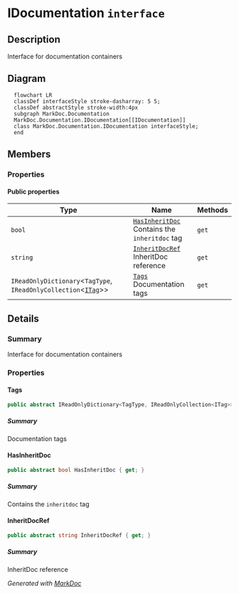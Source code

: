 # IDocumentation `interface`

## Description
Interface for documentation containers

## Diagram
```mermaid
  flowchart LR
  classDef interfaceStyle stroke-dasharray: 5 5;
  classDef abstractStyle stroke-width:4px
  subgraph MarkDoc.Documentation
  MarkDoc.Documentation.IDocumentation[[IDocumentation]]
  class MarkDoc.Documentation.IDocumentation interfaceStyle;
  end
```

## Members
### Properties
#### Public  properties
| Type | Name | Methods |
| --- | --- | --- |
| `bool` | [`HasInheritDoc`](#hasinheritdoc)<br>Contains the `inheritdoc` tag | `get` |
| `string` | [`InheritDocRef`](#inheritdocref)<br>InheritDoc reference | `get` |
| `IReadOnlyDictionary`&lt;`TagType`, `IReadOnlyCollection`&lt;[`ITag`](tags/ITag.md)&gt;&gt; | [`Tags`](#tags)<br>Documentation tags | `get` |

## Details
### Summary
Interface for documentation containers

### Properties
#### Tags
```csharp
public abstract IReadOnlyDictionary<TagType, IReadOnlyCollection<ITag>> Tags { get; }
```
##### Summary
Documentation tags

#### HasInheritDoc
```csharp
public abstract bool HasInheritDoc { get; }
```
##### Summary
Contains the `inheritdoc` tag

#### InheritDocRef
```csharp
public abstract string InheritDocRef { get; }
```
##### Summary
InheritDoc reference

*Generated with* [*MarkDoc*](https://github.com/hailstorm75/MarkDoc.Core)
